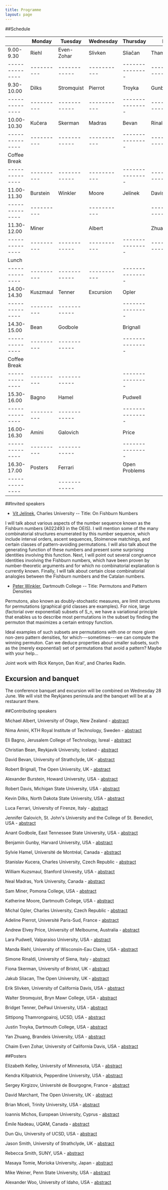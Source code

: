 ```yaml
---
title: Programme
layout: page
---
```


##Schedule

|              	| Monday   	| Tuesday    	| Wednesday 	| Thursday      	| Friday         	|
|--------------	|----------	|------------	|-----------	|---------------	|----------------	|
| 9.00-9.30    	| Riehl    	| Even-Zohar 	| Slivken   	| Sliačan       	| Thamrongpairoj 	|
|--------------	|----------	|------------	|-----------	|---------------	|----------------	|
| 9.30-10.00   	| Dilks    	| Stromquist 	| Pierrot   	| Troyka        	| Gunby          	|
|--------------	|----------	|------------	|-----------	|---------------	|----------------	|
| 10.00-10.30  	| Kučera   	| Skerman    	| Madras    	| Bevan         	| Rinaldi        	|
|--------------	|----------	|------------	|-----------	|---------------	|----------------	|
| Coffee Break 	|          	|            	|           	|               	|                	|
|--------------	|----------	|------------	|-----------	|---------------	|----------------	|
| 11.00-11.30  	| Burstein 	| Winkler    	| Moore     	| Jelínek       	| Davis          	|
|--------------	|----------	|           	|-----------	|                	|----------------	|
| 11.30-12.00  	| Miner    	|            	| Albert    	|               	| Zhuang         	|
|--------------	|----------	|------------	|-----------	|---------------	|----------------	|
| Lunch        	|          	|            	|           	|               	|                	|
|--------------	|----------	|------------	|-----------	|---------------	|               	|
| 14.00-14.30  	| Kuszmaul 	| Tenner     	| Excursion   | Opler         	|                	|
|--------------	|----------	|------------	|             |---------------	|                	|
| 14.30-15.00  	| Bean     	| Godbole    	|           	| Brignall      	|                	|
|--------------	|----------	|------------	|             |---------------	|                	|
| Coffee Break 	|          	|            	|           	|               	|                	|
|--------------	|----------	|------------	|           	|---------------	|               	|
| 15.30-16.00  	| Bagno    	| Hamel      	|           	| Pudwell       	|                	|
|--------------	|----------	|------------	|           	|---------------	|               	|
| 16.00-16.30  	| Amini    	| Galovich   	|           	| Price         	|                	|
|--------------	|----------	|------------	|           	|---------------	|               	|
| 16.30-17.00  	| Posters  	| Ferrari    	|           	| Open Problems 	|                	|
|--------------	|           |------------	|           	|                	|                	|


##Invited speakers

- [Vít Jelínek][VJelinek], Charles University
-- Title: On Fishburn Numbers

I will talk about various aspects of the number sequence known as the Fishburn numbers (A022493 in the OEIS). I will mention some of the many combinatorial structures enumerated by this number sequence, which include interval orders, ascent sequences, Stoimenow matchings, and certain classes of pattern-avoiding permutations. I will also talk about the generating function of these numbers and present some surprising identities involving this function. Next, I will point out several congruence identities involving the Fishburn numbers, which have been proven by number-theoretic arguments and for which no combinatorial explanation is currently known. Finally, I will talk about certain close combinatorial analogies between the Fishburn numbers and the Catalan numbers.

- [Peter Winkler][PWinkler], Dartmouth College
--  Title: Permutons and Pattern Densities

Permutons, also known as doubly-stochastic measures, are
limit structures for permutations (graphical grid classes are examples).
For nice, large (factorial over exponential) subsets of S_n, we have a
variational principle that enables us to describe most permutations in
the subset by finding the permuton that maximizes a certain entropy function.

Ideal examples of such subsets are permutations with one or more
given non-zero pattern densities, for which---sometimes---we can compute
the winning permuton.  Can we deduce properties about smaller subsets,
such as the (merely exponential) set of permutations that avoid a pattern?
Maybe with your help...

Joint work with Rick Kenyon, Dan Kral', and Charles Radin.


## Excursion and banquet

The conference banquet and excursion will be combined on Wednesday 28 June. We
will visit the Reykjanes peninsula and the banquet will be at a restaurant
there.

##Contributing speakers

Michael Albert, University of Otago, New Zealand - [abstract][michael_albert]

Nima Amini, KTH Royal Institute of Technology, Sweden - [abstract][nima_amini]

Eli Bagno, Jerusalem College of Technology, Isreal - [abstract][eli_bagno]

Christian Bean, Reykjavik University, Iceland - [abstract][christian_bean]

David Bevan, University of Strathclyde, UK - [abstract][david_bevan]

Robert Brignall, The Open University, UK - [abstract][robert_brignall]

Alexander Burstein, Howard University, USA - [abstract][alexander_burstein]

Robert Davis, Michigan State University, USA - [abstract][robert_davis]

Kevin Dilks, North Dakota State University, USA - [abstract][kevin_dilks]

Luca Ferrari, University of Firenze, Italy - [abstract][luca_ferrari]

Jennifer Galovich, St. John's University and the College of St. Benedict, USA - [abstract][jennifer_galovich]

Anant Godbole, East Tennessee State University, USA - [abstract][anant_godbole]

Benjamin Gunby, Harvard University, USA - [abstract][benjamin_gunby]

Sylvie Hamel, Université de Montréal, Canada - [abstract][sylvie_hamel]

Stanislav Kucera, Charles University, Czech Republic - [abstract][stanislav_kucera]

William Kuzsmaul, Stanford Univesity, USA - [abstract][william_kuzsmaul]

Neal Madras, York University, Canada - [abstract][neal_madras]

Sam Miner, Pomona College, USA - [abstract][sam_miner]

Katherine Moore, Dartmouth College, USA - [abstract][katherine_moore]

Michal Opler, Charles University, Czech Republic - [abstract][michal_opler]

Adeline Pierrot, Université Paris-Sud, France - [abstract][adeline_pierrot]

Andrew Elvey Price, University of Melbourne, Australia - [abstract][andrew_elvey_price]

Lara Pudwell, Valparaiso University, USA - [abstract][lara_pudwell]

Manda Riehl, University of Wisconsin-Eau Claire, USA - [abstract][manda_riehl]

Simone Rinaldi, University of Siena, Italy - [abstract][simone_rinaldi]

Fiona Skerman, University of Bristol, UK - [abstract][fiona_skerman]

Jakub Sliacan, The Open University, UK - [abstract][jakub_sliacan]

Erik Slivken, University of California Davis, USA - [abstract][erik_slivken]

Walter Stromquist, Bryn Mawr College, USA - [abstract][walter_stromquist]

Bridget Tenner, DePaul University, USA - [abstract][bridget_tenner]

Sittipong Thamrongpairoj, UCSD, USA - [abstract][sittipong_thamrongpairoj]

Justin Troyka, Dartmouth College, USA - [abstract][justin_troyka]

Yan Zhuang, Brandeis University, USA - [abstract][yan_zhuang]

Chaim Even Zohar, University of California Davis, USA - [abstract][chaim_even_zohar]

##Posters

Elizabeth Kelley, University of Minnesota, USA - [abstract][elizabeth_kelley]

Kendra Killpatrick, Pepperdine University, USA - [abstract][kendra_killpatrick]

Sergey Kirgizov, Université de Bourgogne, France - [abstract][sergey_kirgizov]

David Marchant, The Open University, UK - [abstract][david_merchant]

Brian Miceli, Trinity University, USA - [abstract][brian_miceli]

Ioannis Michos, European University, Cyprus - [abstract][ioannis_michos]

Émile Nadeau, UQAM, Canada - [abstract][nadeau_emile]

Dun Qiu, University of UCSD, USA - [abstract][dan_qiu]

Jason Smith, University of Strathclyde, UK - [abstract][jason_smith]

Rebecca Smith, SUNY, USA - [abstract][rebecca_smith]

Masaya Tomie, Morioka University, Japan - [abstract][masaya_tomie]

Mike Weiner, Penn State University, USA - [abstract][mike_weiner]

Alexander Woo, University of Idaho, USA - [abstract][alexander_woo]

[PWinkler]: https://math.dartmouth.edu/~pw/§
[VJelinek]: http://iuuk.mff.cuni.cz/~jelinek/

[adeline_pierrot]: /assets/pdf/abstracts/talks/adeline_pierrot.pdf
[alexander_burstein]: /assets/pdf/abstracts/talks/alexander_burstein.pdf
[anant_godbole]: /assets/pdf/abstracts/talks/anant_godbole.pdf
[andrew_elvey_price]: /assets/pdf/abstracts/talks/andrew_elvey_price.pdf
[benjamin_gunby]: /assets/pdf/abstracts/talks/benjamin_gunby.pdf
[bridget_tenner]: /assets/pdf/abstracts/talks/bridget_tenner.pdf
[chaim_even_zohar]: /assets/pdf/abstracts/talks/chaim_even_zohar.pdf
[christian_bean]: /assets/pdf/abstracts/talks/christian_bean.pdf
[david_bevan]: /assets/pdf/abstracts/talks/david_bevan.pdf
[robert_davis]: /assets/pdf/abstracts/talks/robert_davis.pdf
[eli_bagno]: /assets/pdf/abstracts/talks/eli_bagno.pdf
[erik_slivken]: /assets/pdf/abstracts/talks/erik_slivken.pdf
[fiona_skerman]: /assets/pdf/abstracts/talks/fiona_skerman.pdf
[jakub_sliacan]: /assets/pdf/abstracts/talks/jakub_sliacan.pdf
[jennifer_galovich]: /assets/pdf/abstracts/talks/jennifer_galovich.pdf
[justin_troyka]: /assets/pdf/abstracts/talks/justin_troyka.pdf
[katherine_moore]: /assets/pdf/abstracts/talks/katherine_moore.pdf
[kevin_dilks]: /assets/pdf/abstracts/talks/kevin_dilks.pdf
[lara_pudwell]: /assets/pdf/abstracts/talks/lara_pudwell.pdf
[luca_ferrari]: /assets/pdf/abstracts/talks/luca_ferrari.pdf
[manda_riehl]: /assets/pdf/abstracts/talks/manda_riehl.pdf
[michael_albert]: /assets/pdf/abstracts/talks/michael_albert.pdf
[michal_opler]: /assets/pdf/abstracts/talks/michal_opler.pdf
[neal_madras]: /assets/pdf/abstracts/talks/neal_madras.pdf
[nima_amini]: /assets/pdf/abstracts/talks/nima_amini.pdf
[robert_brignall]: /assets/pdf/abstracts/talks/robert_brignall.pdf
[sam_miner]: /assets/pdf/abstracts/talks/sam_miner.pdf
[simone_rinaldi]: /assets/pdf/abstracts/talks/simone_rinaldi.pdf
[sittipong_thamrongpairoj]: /assets/pdf/abstracts/talks/sittipong_thamrongpairoj.pdf
[stanislav_kucera]: /assets/pdf/abstracts/talks/stanislav_kucera.pdf
[sylvie_hamel]: /assets/pdf/abstracts/talks/sylvie_hamel.pdf
[walter_stromquist]: /assets/pdf/abstracts/talks/walter_stromquist.pdf
[william_kuzsmaul]: /assets/pdf/abstracts/talks/william_kuzsmaul.pdf
[yan_zhuang]: /assets/pdf/abstracts/talks/yan_zhuang.pdf

[alexander_woo]: /assets/pdf/abstracts/posters/alexander_woo.pdf
[brian_miceli]: /assets/pdf/abstracts/posters/brian_miceli.pdf
[dan_qiu]: /assets/pdf/abstracts/posters/dan_qiu.pdf
[david_merchant]: /assets/pdf/abstracts/posters/david_merchant.pdf
[elizabeth_kelley]: /assets/pdf/abstracts/posters/elizabeth_kelley.pdf
[ioannis_michos]: /assets/pdf/abstracts/posters/ioannis_michos.pdf
[jason_smith]: /assets/pdf/abstracts/posters/jason_smith.pdf
[kendra_killpatrick]: /assets/pdf/abstracts/posters/kendra_killpatrick.pdf
[masaya_tomie]: /assets/pdf/abstracts/posters/masaya_tomie.pdf
[mike_weiner]: /assets/pdf/abstracts/posters/mike_weiner.pdf
[nadeau_emile]: /assets/pdf/abstracts/posters/nadeau_emile.pdf
[rebecca_smith]: /assets/pdf/abstracts/posters/rebecca_smith.pdf
[sergey_kirgizov]: /assets/pdf/abstracts/posters/sergey_kirgizov.pdf

<!-- [permpal]: /assets/pdf/posters/talks/permpal.txt


[shadingalg]: /assets/pdf/posters/talks/shadingalg.txt -->
